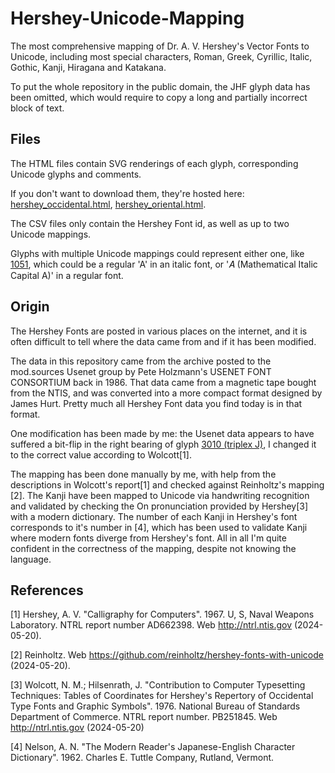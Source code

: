 # Hershey-Unicode-Mapping

The most comprehensive mapping of Dr. A. V. Hershey's Vector Fonts to Unicode, including most special characters, Roman, Greek, Cyrillic, Italic, Gothic, Kanji, Hiragana and Katakana.

To put the whole repository in the public domain, the JHF glyph data has been omitted, which would require to copy a long and partially incorrect block of text.

## Files

The HTML files contain SVG renderings of each glyph, corresponding Unicode glyphs and comments.

If you don't want to download them, they're hosted here: [hershey_occidental.html](https://kaloffl.github.io/0021/hershey_occidental.html), [hershey_oriental.html](https://kaloffl.github.io/0021/hershey_oriental.html).

The CSV files only contain the Hershey Font id, as well as up to two Unicode mappings.

Glyphs with multiple Unicode mappings could represent either one, like [1051](https://kaloffl.github.io/0021/hershey_occidental.html#1051), which could be a regular 'A' in an italic font, or '𝐴 (Mathematical Italic Capital A)' in a regular font.

## Origin

The Hershey Fonts are posted in various places on the internet, and it is often difficult to tell where the data came from and if it has been modified.

The data in this repository came from the archive posted to the mod.sources Usenet group by Pete Holzmann's USENET FONT CONSORTIUM back in 1986.
That data came from a magnetic tape bought from the NTIS, and was converted into a more compact format designed by James Hurt.
Pretty much all Hershey Font data you find today is in that format.

One modification has been made by me: the Usenet data appears to have suffered a bit-flip in the right bearing of glyph [3010 (triplex J)](https://kaloffl.github.io/0021/hershey_occidental.html#3010), I changed it to the correct value according to Wolcott[1].

The mapping has been done manually by me, with help from the descriptions in Wolcott's report[1] and checked against Reinholtz's mapping [2].
The Kanji have been mapped to Unicode via handwriting recognition and validated by checking the On pronunciation provided by Hershey[3] with a modern dictionary.
The number of each Kanji in Hershey's font corresponds to it's number in [4], which has been used to validate Kanji where modern fonts diverge from Hershey's font.
All in all I'm quite confident in the correctness of the mapping, despite not knowing the language.

## References

[1] Hershey, A. V. "Calligraphy for Computers". 1967. U, S, Naval Weapons Laboratory. NTRL report number AD662398. Web http://ntrl.ntis.gov (2024-05-20).

[2] Reinholtz. Web https://github.com/reinholtz/hershey-fonts-with-unicode (2024-05-20).

[3] Wolcott, N. M.; Hilsenrath, J. "Contribution to Computer Typesetting Techniques: Tables of Coordinates for Hershey's Repertory of Occidental Type Fonts and Graphic Symbols". 1976. National Bureau of Standards Department of Commerce. NTRL report number. PB251845. Web http://ntrl.ntis.gov (2024-05-20)

[4] Nelson, A. N. "The Modern Reader's Japanese-English Character Dictionary". 1962. Charles E. Tuttle Company, Rutland, Vermont.
